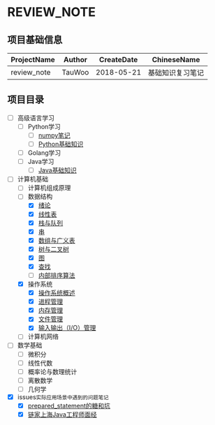 # REVIEW_NOTE

## 项目基础信息
ProjectName | Author | CreateDate | ChineseName
--- | --- | --- | ---
review_note | TauWoo | 2018-05-21 | 基础知识复习笔记

## 项目目录
- [ ] 高级语言学习
    - [ ] Python学习
        - [ ] [numpy笔记](https://github.com/TauWu/review_note/tree/master/高级语言学习/Python学习/numpy笔记)
        - [ ] [Python基础知识](https://github.com/TauWu/review_note/tree/master/高级语言学习/Python学习/Python基础知识/README.MD)
    - [ ] Golang学习
    - [ ] Java学习
        - [ ] [Java基础知识](https://github.com/TauWu/review_note/tree/master/高级语言学习/Java学习/Java基础知识)
- [ ] 计算机基础
    - [ ] 计算机组成原理
    - [ ] 数据结构
        - [x] [绪论](https://github.com/TauWu/review_note/tree/master/计算机基础/数据结构/笔记/绪论.md)
        - [x] [线性表](https://github.com/TauWu/review_note/tree/master/计算机基础/数据结构/笔记/线性表.md)
        - [x] [栈与队列](https://github.com/TauWu/review_note/tree/master/计算机基础/数据结构/笔记/栈与队列.md)
        - [x] [串](https://github.com/TauWu/review_note/tree/master/计算机基础/数据结构/笔记/串.md)
        - [x] [数组与广义表](https://github.com/TauWu/review_note/tree/master/计算机基础/数据结构/笔记/数组与广义表.md)
        - [x] [树与二叉树](https://github.com/TauWu/review_note/tree/master/计算机基础/数据结构/笔记/树与二叉树.md)
        - [x] [图](https://github.com/TauWu/review_note/tree/master/计算机基础/数据结构/笔记/图.md)
        - [x] [查找](https://github.com/TauWu/review_note/tree/master/计算机基础/数据结构/笔记/查找.md)
        - [ ] [内部排序算法](https://github.com/TauWu/review_note/tree/master/计算机基础/数据结构/笔记/内部排序.md) 
    - [x] 操作系统
        - [x] [操作系统概述](https://github.com/TauWu/review_note/tree/master/计算机基础/操作系统/笔记/操作系统概述.md)
        - [x] [进程管理](https://github.com/TauWu/review_note/tree/master/计算机基础/操作系统/笔记/进程管理.md)
        - [x] [内存管理](https://github.com/TauWu/review_note/tree/master/计算机基础/操作系统/笔记/内存管理.md)
        - [x] [文件管理](https://github.com/TauWu/review_note/tree/master/计算机基础/操作系统/笔记/文件管理.md)
        - [x] [输入输出（I/O）管理](https://github.com/TauWu/review_note/tree/master/计算机基础/操作系统/笔记/输入输出（I/O）管理.md)
    - [ ] 计算机网络
- [ ] 数学基础
    - [ ] 微积分
    - [ ] 线性代数
    - [ ] 概率论与数理统计
    - [ ] 离散数学
    - [ ] 几何学
- [x] issues`实际应用场景中遇到的问题笔记`
    - [x] [prepared_statement的糖和坑](https://github.com/TauWu/review_note/tree/master/issues/数据库/prepared_statement的糖和坑.md)
    - [x] [链家上海Java工程师面经](https://github.com/TauWu/review_note/tree/master/issues/面经/2018年5月29日链家上海Java工程师.md)